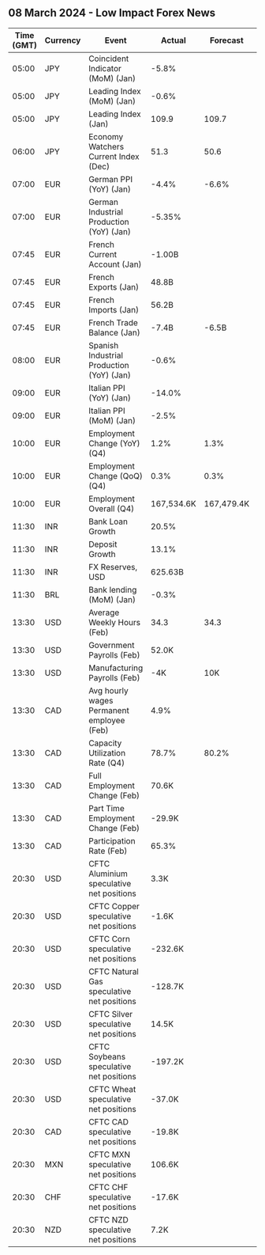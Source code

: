 ## 08 March 2024 - Low Impact Forex News

| Time (GMT) | Currency | Event | Actual | Forecast | Previous |
|------|----------|-------|--------|----------|----------|
| 05:00 | JPY | Coincident Indicator (MoM) (Jan) | -5.8% |  | 1.3% |
| 05:00 | JPY | Leading Index (MoM) (Jan) | -0.6% |  | 1.8% |
| 05:00 | JPY | Leading Index (Jan) | 109.9 | 109.7 | 110.5 |
| 06:00 | JPY | Economy Watchers Current Index (Dec) | 51.3 | 50.6 | 49.5 |
| 07:00 | EUR | German PPI (YoY) (Jan) | -4.4% | -6.6% | -5.1% |
| 07:00 | EUR | German Industrial Production (YoY) (Jan) | -5.35% |  | -3.53% |
| 07:45 | EUR | French Current Account (Jan) | -1.00B |  | -0.20B |
| 07:45 | EUR | French Exports (Jan) | 48.8B |  | 50.4B |
| 07:45 | EUR | French Imports (Jan) | 56.2B |  | 56.8B |
| 07:45 | EUR | French Trade Balance (Jan) | -7.4B | -6.5B | -6.4B |
| 08:00 | EUR | Spanish Industrial Production (YoY) (Jan) | -0.6% |  | -1.4% |
| 09:00 | EUR | Italian PPI (YoY) (Jan) | -14.0% |  | -16.0% |
| 09:00 | EUR | Italian PPI (MoM) (Jan) | -2.5% |  | -1.0% |
| 10:00 | EUR | Employment Change (YoY) (Q4) | 1.2% | 1.3% | 1.3% |
| 10:00 | EUR | Employment Change (QoQ) (Q4) | 0.3% | 0.3% | 0.2% |
| 10:00 | EUR | Employment Overall (Q4) | 167,534.6K | 167,479.4K | 168,734.0K |
| 11:30 | INR | Bank Loan Growth | 20.5% |  | 20.3% |
| 11:30 | INR | Deposit Growth | 13.1% |  | 13.6% |
| 11:30 | INR | FX Reserves, USD | 625.63B |  | 619.07B |
| 11:30 | BRL | Bank lending (MoM) (Jan) | -0.3% |  | 1.6% |
| 13:30 | USD | Average Weekly Hours (Feb) | 34.3 | 34.3 | 34.2 |
| 13:30 | USD | Government Payrolls (Feb) | 52.0K |  | 52.0K |
| 13:30 | USD | Manufacturing Payrolls (Feb) | -4K | 10K | 8K |
| 13:30 | CAD | Avg hourly wages Permanent employee (Feb) | 4.9% |  | 5.3% |
| 13:30 | CAD | Capacity Utilization Rate (Q4) | 78.7% | 80.2% | 78.8% |
| 13:30 | CAD | Full Employment Change (Feb) | 70.6K |  | -11.6K |
| 13:30 | CAD | Part Time Employment Change (Feb) | -29.9K |  | 48.9K |
| 13:30 | CAD | Participation Rate (Feb) | 65.3% |  | 65.3% |
| 20:30 | USD | CFTC Aluminium speculative net positions | 3.3K |  | 3.3K |
| 20:30 | USD | CFTC Copper speculative net positions | -1.6K |  | -1.6K |
| 20:30 | USD | CFTC Corn speculative net positions | -232.6K |  | -232.6K |
| 20:30 | USD | CFTC Natural Gas speculative net positions | -128.7K |  | -141.6K |
| 20:30 | USD | CFTC Silver speculative net positions | 14.5K |  | 14.5K |
| 20:30 | USD | CFTC Soybeans speculative net positions | -197.2K |  | -191.2K |
| 20:30 | USD | CFTC Wheat speculative net positions | -37.0K |  | -37.0K |
| 20:30 | CAD | CFTC CAD speculative net positions | -19.8K |  | -1.4K |
| 20:30 | MXN | CFTC MXN speculative net positions | 106.6K |  | 93.8K |
| 20:30 | CHF | CFTC CHF speculative net positions | -17.6K |  | -12.0K |
| 20:30 | NZD | CFTC NZD speculative net positions | 7.2K |  | 10.1K |
